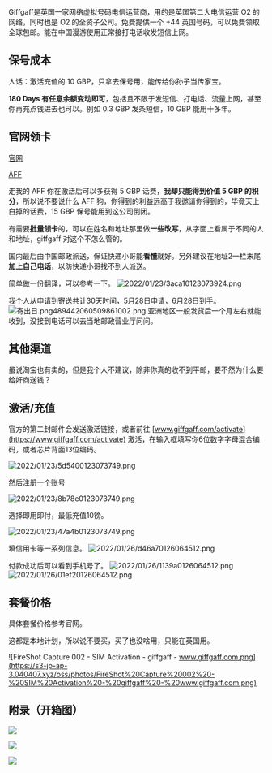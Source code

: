 Giffgaff是英国一家网络虚拟号码电信运营商，用的是英国第二大电信运营 O2 的网络，同时也是 O2 的全资子公司。免费提供一个 +44 英国号码，可以免费领取全球包邮。能在中国漫游使用正常接打电话收发短信上网。

## 保号成本

人话：激活充值的 10 GBP，只拿去保号用，能传给你孙子当传家宝。

**180 Days 有任意余额变动即可**，包括且不限于发短信、打电话、流量上网，甚至你再充点钱进去也可以。例如 0.3 GBP 发条短信，10 GBP 能用十多年。

## 官网领卡
[官网](www.giffgaff.com) 

[AFF](http://www.giffgaff.com/orders/affiliate/info67937_1678587204368)

走我的 AFF 你在激活后可以多获得 5 GBP 话费，**我却只能得到价值 5 GBP 的积分**，所以说不要说什么 AFF 狗，你得到的利益远高于我邀请你得到的，毕竟天上白掉的话费，15 GBP 保号能用到这公司倒闭。

有需要**批量领卡**的，可以在姓名和地址那里做**一些改写**，从字面上看属于不同的人和地址，giffgaff 对这个不怎么管的。

国内最后由中国邮政派送，保证快递小哥能**看懂**就好。另外建议在地址2一栏末尾**加上自己电话**，以防快递小哥找不到人派送。

简单做一份翻译，可以参考一下。
![2022/01/23/3aca10123073924.png](https://s3-jp-ap-3.040407.xyz/oss/photos/%E7%BF%BB%E8%AF%91.png)

我个人从申请到寄送共计30天时间，5月28日申请，6月28日到手。
![寄出日.png489442060509861002.png](https://s3-jp-ap-3.040407.xyz/oss/photos/%E5%AF%84%E5%87%BA%E6%97%A5.png)
亚洲地区一般发货后一个月左右就能收到，没接到电话可以去当地邮政营业厅问问。

## 其他渠道

虽说淘宝也有卖的，但是我个人不建议，除非你真的收不到平邮，要不然为什么要给奸商送钱？

## 激活/充值

官方的第二封邮件会发送激活链接，或者前往 [www.giffgaff.com/activate](https://www.giffgaff.com/activate) 激活，在输入框填写你6位数字字母混合编码，或者芯片背面13位编码。

![2022/01/23/5d5400123073749.png](https://s3-jp-ap-3.040407.xyz/oss/photos/Snipaste_2021-07-07_16-41-20.png)

然后注册一个账号

![2022/01/23/8b78e0123073749.png](https://s3-jp-ap-3.040407.xyz/oss/photos/Snipaste_2021-07-07_16-50-55.png)

选择即用即付，最低充值10镑。

![2022/01/23/47a4b0123073749.png](https://s3-jp-ap-3.040407.xyz/oss/photos/Snipaste_2021-07-07_16-53-19.png)

填信用卡等一系列信息。
![2022/01/26/d46a70126064512.png](https://s3-jp-ap-3.040407.xyz/oss/photos/Snipaste_2022-01-25_12-05-53.png)

付款成功后可以看到手机号了。
![2022/01/26/1139a0126064512.png](https://s3-jp-ap-3.040407.xyz/oss/photos/Snipaste_2022-01-26_18-27-59.png)
![2022/01/26/01ef20126064512.png](https://s3-jp-ap-3.040407.xyz/oss/photos/Snipaste_2022-01-26_18-28-15.png)

## 套餐价格
具体套餐价格参考官网。

这都是本地计划，所以说不要买，买了也没啥用，只能在英国用。

![FireShot Capture 002 - SIM Activation - giffgaff - www.giffgaff.com.png](https://s3-jp-ap-3.040407.xyz/oss/photos/FireShot%20Capture%20002%20-%20SIM%20Activation%20-%20giffgaff%20-%20www.giffgaff.com.png)

## 附录（开箱图）
![](https://s3-jp-ap-3.040407.xyz/oss/photos/Snipaste_2021-07-02_11-20-35.png)

![](https://s3-jp-ap-3.040407.xyz/oss/photos/Snipaste_2021-07-02_11-20-20.png)

![](https://s3-jp-ap-3.040407.xyz/oss/photos/Snipaste_2021-07-02_11-20-51.png)


